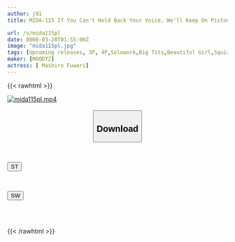 ```yaml
---
author: j91
title: MIDA-115 If You Can't Hold Back Your Voice, We'll Keep On Pistoning! Knock! Knock! You'll Scream Out Loud! Even In That State, We'll Keep On Pounding You In This Surprise Sex Scene With Fuwari Mashiro

url: /v/mida115pl
date: 0000-03-28T01:55:00Z
image: "mida115pl.jpg"
tags: [Upcoming releases, 3P, 4P,Solowork,Big Tits,Beautiful Girl,Squirting,Impromptu Sex	]
maker: [MOODYZ]
actress: [ Mashiro Fuwari]
---
```



{{< rawhtml >}}

<div class="video" data-videoid="pending_link.html">
    <a href="javascript:;">
        <img src="/v/mida115pl/mida115pl.jpg" width="WIDTH" height="HEIGHT" alt="mida115pl.mp4" loading="lazy">
    </a>
</div>

<script type="text/javascript" src="https://j91.asia/asset/on-demand-pend.js"></script>

<br>
  <link rel="stylesheet" href="https://j91.asia/asset/bs5.css">
  
  <center>
  <button class="btn btn-primary" type="button" data-bs-toggle="collapse" data-bs-target=".multi-collapse" aria-expanded="false" aria-controls="multiCollapseExample1 multiCollapseExample2"><h2>Download</h2></button></center>
</p>
<div class="row">
  <div class="col">
    <div class="collapse multi-collapse" id="multiCollapseExample1">
      <div class="card card-body">
	      	      <br>
<div class="buttons">  
<p><a href="https://j91.asia/pending_link.html" target="_blank"><button class="btn-hover color-3"><i class="fa fa-download"></i> ST</button></a></p></div>
    </div>
  </div>
</div>
  <div class="col">
    <div class="collapse multi-collapse" id="multiCollapseExample2">
      <div class="card card-body">
	      <br>
<div class="buttons">
<p><a href="https://j91.asia/pending_link.html" target="_blank"><button class="btn-hover color-2"><i class="fa fa-download"></i> SW</button></a></p></div>
<br><br>
      </div>
    </div>
  </div>
</div>

{{< /rawhtml >}}
